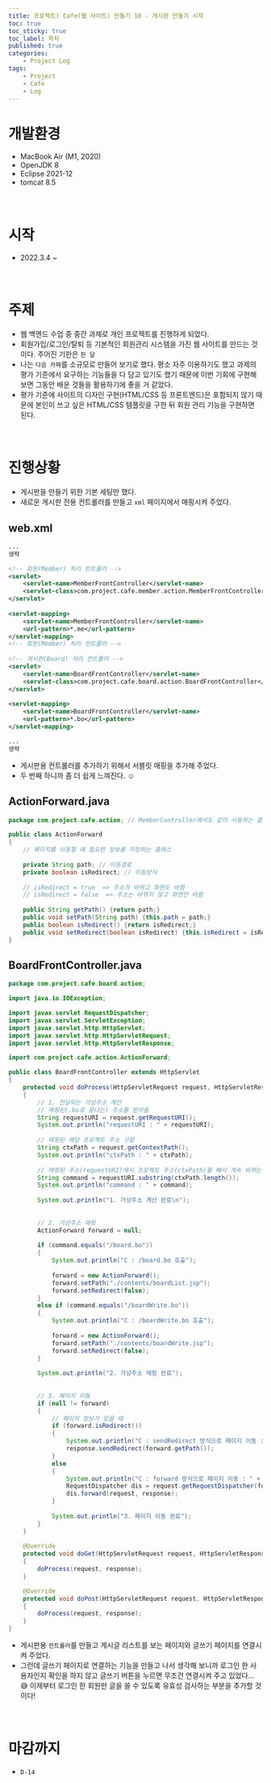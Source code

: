```yaml
---
title: 프로젝트) Cafe(웹 사이트) 만들기 10 - 게시판 만들기 시작
toc: true
toc_sticky: true
toc_label: 목차
published: true
categories:
    - Project Log
tags:
    - Project
    - Cafe
    - Log
---
```

# 개발환경
* MacBook Air (M1, 2020)
* OpenJDK 8
* Eclipse 2021-12
* tomcat 8.5<br><br><br>

# 시작
* 2022.3.4 ~ <br><br><br>

# 주제
* 웹 백엔드 수업 중 중간 과제로 개인 프로젝트를 진행하게 되었다.
* 회원가입/로그인/탈퇴 등 기본적인 회원관리 시스템을 가진 웹 사이트를 만드는 것이다. 주어진 기한은 `한 달`
* 나는 `다음 카페`를 소규모로 만들어 보기로 했다. 평소 자주 이용하기도 했고 과제의 평가 기준에서 요구하는 기능들을 다 담고 있기도 했기 때문에 이번 기회에 구현해 보면 그동안 배운 것들을 활용하기에 좋을 거 같았다.
* 평가 기준에 사이트의 디자인 구현(HTML/CSS 등 프론트엔드)은 포함되지 않기 때문에 본인이 쓰고 싶은 HTML/CSS 템플릿을 구한 뒤 회원 관리 기능을 구현하면 된다.<br><br><br>

# 진행상황
* 게시판을 만들기 위한 기본 세팅만 했다.
* 새로운 게시판 전용 컨트롤러를 만들고 `xml` 페이지에서 매핑시켜 주었다.

## web.xml

```xml
...
생략

<!-- 회원(Member) 처리 컨트롤러 -->
<servlet>
    <servlet-name>MemberFrontController</servlet-name>
    <servlet-class>com.project.cafe.member.action.MemberFrontController</servlet-class>
</servlet>
  
<servlet-mapping>
    <servlet-name>MemberFrontController</servlet-name>
    <url-pattern>*.me</url-pattern>
</servlet-mapping>
<!-- 회원(Member) 처리 컨트롤러 -->
  
<!-- 게시판(Board) 처리 컨트롤러 -->
<servlet>
    <servlet-name>BoardFrontController</servlet-name>
    <servlet-class>com.project.cafe.board.action.BoardFrontController</servlet-class>
</servlet>
  
<servlet-mapping>
    <servlet-name>BoardFrontController</servlet-name>
    <url-pattern>*.bo</url-pattern>
</servlet-mapping>

...
생략
```

* 게시판용 컨트롤러를 추가하기 위해서 서블릿 매핑을 추가해 주었다.
* 두 번째 하니까 좀 더 쉽게 느껴진다. ☺️

## ActionForward.java

```java
package com.project.cafe.action; // MemberController에서도 같이 사용하는 클래스라서 다른 패키지 사용

public class ActionForward 
{
    // 페이지를 이동할 때 필요한 정보를 저장하는 클래스
	
    private String path; // 이동경로
    private boolean isRedirect; // 이동방식
	
    // isRedirect = true  => 주소가 바뀌고 화면도 바뀜
    // isRedirect = false  => 주소는 바뀌지 않고 화면만 바뀜
	
    public String getPath() {return path;}
    public void setPath(String path) {this.path = path;}
    public boolean isRedirect() {return isRedirect;}
    public void setRedirect(boolean isRedirect) {this.isRedirect = isRedirect;}
}
```

## BoardFrontController.java

```java
package com.project.cafe.board.action;

import java.io.IOException;

import javax.servlet.RequestDispatcher;
import javax.servlet.ServletException;
import javax.servlet.http.HttpServlet;
import javax.servlet.http.HttpServletRequest;
import javax.servlet.http.HttpServletResponse;

import com.project.cafe.action.ActionForward;

public class BoardFrontController extends HttpServlet
{
    protected void doProcess(HttpServletRequest request, HttpServletResponse response) throws ServletException, IOException 
    {
        // 1. 전달되는 가상주소 계산
        // 매핑된(.bo로 끝나는) 주소를 받아옴
        String requestURI = request.getRequestURI();
        System.out.println("requestURI : " + requestURI);
		
        // 매핑된 해당 프로젝트 주소 구함
        String ctxPath = request.getContextPath();
        System.out.println("ctxPath : " + ctxPath);
		
        // 매핑된 주소(requestURI)에서 프로젝트 주소(ctxPath)를 빼서 계속 바뀌는 맨 뒤 주소를 구함
        String command = requestURI.substring(ctxPath.length());
        System.out.println("command : " + command);
		
        System.out.println("1. 가상주소 계산 완료\n");
		
		
        // 2. 가상주소 매핑
        ActionForward forward = null;
		
        if (command.equals("/board.bo"))
        {
            System.out.println("C : /board.bo 호출");
			
            forward = new ActionForward();
            forward.setPath("./contents/boardList.jsp");
            forward.setRedirect(false);
        }
        else if (command.equals("/boardWrite.bo"))
        {
            System.out.println("C : /boardWrite.bo 호출");
			
            forward = new ActionForward();
            forward.setPath("./contents/boardWrite.jsp");
            forward.setRedirect(false);
        }
		
        System.out.println("2. 가상주소 매핑 완료");
		
		
        // 3. 페이지 이동
        if (null != forward)
        {
            // 페이지 정보가 있을 때
            if (forward.isRedirect())
            {
                System.out.println("C : sendRedirect 방식으로 페이지 이동 : " + forward.getPath());
                response.sendRedirect(forward.getPath());
            }
            else 
            {
                System.out.println("C : forward 방식으로 페이지 이동 : " + forward.getPath());
                RequestDispatcher dis = request.getRequestDispatcher(forward.getPath());
                dis.forward(request, response);
            }
			
            System.out.println("3. 페이지 이동 완료");
        }
    }
	
    @Override
    protected void doGet(HttpServletRequest request, HttpServletResponse response) throws ServletException, IOException 
    {
        doProcess(request, response);
    }

    @Override
    protected void doPost(HttpServletRequest request, HttpServletResponse response) throws ServletException, IOException 
    {
        doProcess(request, response);
    }
}
```

* 게시판용 `컨트롤러`를 만들고 게시글 리스트를 보는 페이지와 글쓰기 페이지를 연결시켜 주었다.
* 그런데 글쓰기 페이지로 연결하는 기능을 만들고 나서 생각해 보니까 로그인 한 사용자인지 확인을 하지 않고 글쓰기 버튼을 누르면 무조건 연결시켜 주고 있었다... 😅 이제부터 로그인 한 회원만 글을 쓸 수 있도록 유효성 검사하는 부분을 추가할 것이다!<br><br><br>


# 마감까지 
* `D-14`
